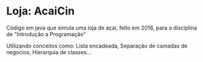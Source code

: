 ﻿# Loja: AcaiCin
<p>Código em java que simula uma loja de açai, feito em 2018, para a disciplina de "Introdução a Programação"</p>
Utilizando conceitos como: Lista encadeada, Separação de camadas de negocios, Hierarquia de classes...
